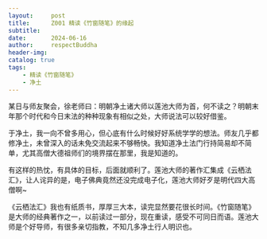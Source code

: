 ```yaml
---
layout:     post
title:      Z001 精读《竹窗随笔》的缘起
subtitle:   
date:       2024-06-16
author:     respectBuddha
header-img: 
catalog: true
tags:
    - 精读《竹窗随笔》
    - 净土
---
```


某日与师友聚会，徐老师曰：明朝净土诸大师以莲池大师为首，何不读之？明朝末年那个时代和今日末法的种种现象有相似之处，大师说法可以较好借鉴。

于净土，我一向不曾多用心，但心底有什么时候好好系统学学的想法。师友几乎都修净土，未曾深入的话未免交流起来不够畅快。我知道净土法门行持简易却不简单，尤其高僧大德祖师们的境界摆在那里，我是知道的。

有这样的热忱，有具体的目标，后面就顺利了。莲池大师的著作汇集成《云栖法汇》，让人诧异的是，电子佛典竟然还没完成电子化，莲池大师好歹是明代四大高僧啊~

《云栖法汇》我也有纸质书，厚厚三大本，读完显然要花很长时间。《竹窗随笔》是大师的经典著作之一，以前读过一部分，现在重读，感受不可同日而语。莲池大师是个好导师，有很多亲切指教，不知几多净土行人明识也。

